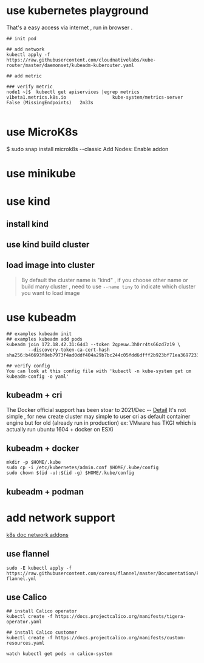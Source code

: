 # use kubernetes playground 
That's a easy access via internet , run in browser . 
```
## init pod

## add network 
kubectl apply -f https://raw.githubusercontent.com/cloudnativelabs/kube-router/master/daemonset/kubeadm-kuberouter.yaml

## add metric

### verify metric 
node1 ~]$  kubectl get apiservices |egrep metrics
v1beta1.metrics.k8s.io                 kube-system/metrics-server   False (MissingEndpoints)   2m33s


```

# use MicroK8s 

$ sudo snap install microk8s --classic
Add Nodes:
Enable addon


# use minikube 


# use kind 

## install kind

## use kind build cluster

## load image into cluster
> By default the cluster name is "kind" , if you choose other name or build many cluster , need to use ```--name tiny``` to indicate which cluster you want to load image 

# use kubeadm

```
## examples kubeadm init
## examples kubeadm add pods
kubeadm join 172.18.42.31:6443 --token 2qpeuw.3h0rr4ts66zd7z19 \
        --discovery-token-ca-cert-hash sha256:b46693f8eb7973f4ad0ddf404a29b7bc244c05fdd6dfff2b923bf71ea3697233

## verify config
You can look at this config file with 'kubectl -n kube-system get cm kubeadm-config -o yaml'
```
## kubeadm + cri

The Docker official support has been stoar to 2021/Dec -- [Detail](https://kubernetes.io/blog/2020/12/02/dont-panic-kubernetes-and-docker/)
It's not simple , for new create cluster may simple to user cri as default container engine but for old (already run in production) ex: VMware has 
TKGI which is actually run ubuntu 1604 + docker on ESXi


## kubeadm + docker

```
mkdir -p $HOME/.kube
sudo cp -i /etc/kubernetes/admin.conf $HOME/.kube/config
sudo chown $(id -u):$(id -g) $HOME/.kube/config
```

## kubeadm + podman

# add network support 

[k8s doc network addons](https://kubernetes.io/docs/concepts/cluster-administration/addons/)

## use flannel

```
sudo -E kubectl apply -f https://raw.githubusercontent.com/coreos/flannel/master/Documentation/kube-flannel.yml

```

## use Calico

``` 
## install Calico operator
kubectl create -f https://docs.projectcalico.org/manifests/tigera-operator.yaml

## install Calico customer 
kubectl create -f https://docs.projectcalico.org/manifests/custom-resources.yaml

watch kubectl get pods -n calico-system
```
